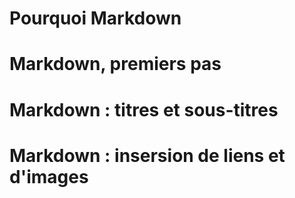 # Pourquoi Markdown

# Markdown, premiers pas

# Markdown : titres et sous-titres

# Markdown : insersion de liens et d'images

# 